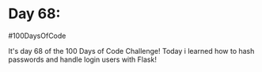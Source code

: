 # Day 68:
#100DaysOfCode

It's day 68 of the 100 Days of Code Challenge! Today i learned how to hash passwords and handle login users with Flask!